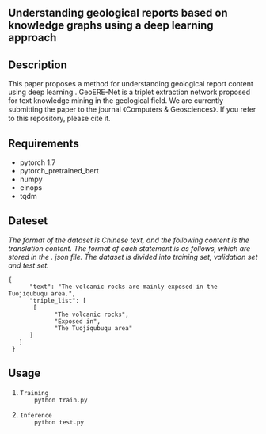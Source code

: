 ## Understanding geological reports based on knowledge graphs using a deep learning approach



## Description

This paper proposes a  method for understanding  geological report content using deep learning . GeoERE-Net is a triplet extraction network proposed for text knowledge mining in the geological field. We are currently submitting the paper to the journal 《Computers & Geosciences》. If you refer to this repository, please cite it.

## Requirements

- pytorch 1.7
- pytorch_pretrained_bert
- numpy
- einops
- tqdm

## Dateset

*The format of the dataset is Chinese text, and the following content is the translation content. The format of each statement is as follows, which are stored in the . json file. The dataset is divided into training set, validation set and test set.*

```
{
      "text": "The volcanic rocks are mainly exposed in the Tuojiqubuqu area.",
      "triple_list": [
       [
             "The volcanic rocks",
             "Exposed in",
             "The Tuojiqubuqu area"
      ] 
   ]
 }
```

## Usage

1. ```
   Training
       python train.py
   ```

   

2. ```
   Inference
       python test.py
   ```

